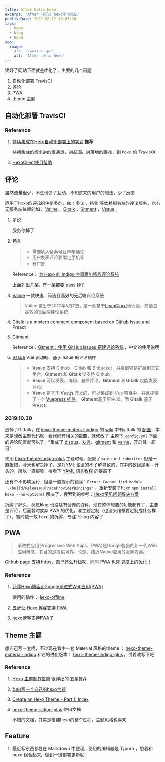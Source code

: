```yaml
---
title: After hello hexo
excerpt: 'After hello hexo学习笔记'
publishDate: 2016-02-17 18:03:20
tags:
  - Hexo
  - blog
  - Node
seo:
  image:
    src: '/post-7.jpg'
    alt: 'After hello hexo'
---
```


建好了网站下面就是优化了，主要的几个问题

1. 自动化部署 TravisCI
2. 评论
3. PWA
4. theme 主题

<!--more-->

## 自动化部署 TravisCI

### Reference

1. [持续集成在Hexo自动化部署上的实践](https://qinyuanpei.github.io/posts/3521618732/) **推荐**

   持续集成的概念讲的很通透，讲起因，讲落地的困难，到 hexo 的 TravisCI

2. [HexoClient使用帮助](https://www.mspring.org/2018/11/29/HexoClient使用帮助/)

## 评论

虽然流量很少，不过也少了互动，不知道来的用户的想法，少了反馈

适用于hexo的评论组件挺多的，如：[多说](http://duoshuo.com/) ，[畅言](https://changyan.kuaizhan.com/) 等依赖服务端的评论服务，也有无服务端依赖的如： [Valine](https://valine.js.org/) ，[Gitalk](https://github.com/gitalk/gitalk) ，[Gitment](https://github.com/imsun/gitment) ，[Vssue](https://vssue.js.org/) 。

1. 多说

   服务停掉了

2. 畅言

   > - 需要填入备案号且审核通过
   > - 用户发表评论要绑定手机号
   > - 有广告

   Reference： [为 Hexo 的 Indigo 主题添加畅言评论系统](https://ziyue.life/201812/ad52hc4b.html)

   上面列出几条，有一条都要 pass 掉了

3. [Valine](https://valine.js.org/) 一款快速、简洁且高效的无后端评论系统

   > Valine 诞生于2017年8月7日，是一款基于[LeanCloud](https://leancloud.cn/)的快速、简洁且高效的无后端评论系统

4. [Gitalk](https://github.com/gitalk/gitalk)  is a modern comment component based on Github Issue and Preact

5. [Gitment](https://github.com/imsun/gitment)

   Reference：[Gitment：使用 GitHub Issues 搭建评论系统](https://imsun.net/posts/gitment-introduction/) ，中文的使用说明

6. [Vssue](https://vssue.js.org/) Vue 驱动的、基于 Issue 的评论插件

   > - **Vssue** 支持 Github、Gitlab 和 Bitbucket，并且很容易扩展到其它平台。**Gitment** 和 **Gitalk** 仅支持 Github。
   > - **Vssue** 可以发表、编辑、删除评论。**Gitment** 和 **Gitalk** 仅能发表评论。
   > - **Vssue** 是基于 [Vue.js](https://vuejs.org/) 开发的，可以集成到 Vue 项目中，并且提供了一个 [Vuepress 插件](https://vssue.js.org/zh/guide/vuepress.html)。 **Gitment**基于原生JS，而 **Gitalk** 基于 [Preact](https://github.com/developit/preact)。

### 2019.10.30

选择了Gittalk，在 [hexo-theme-material-indigo](https://github.com/yscoder/hexo-theme-indigo) 的 [wiki](https://github.com/yscoder/hexo-theme-indigo/wiki/%E5%AE%89%E8%A3%85) 中有gittalk 的 [配置](https://github.com/yscoder/hexo-theme-indigo/wiki/%E9%85%8D%E7%BD%AE)，本来是想改主题代码呢，看代码有相关的配置，就修改了 主题下`_config.yml`  下面的评论配置就可以了，"集成了 [disqus](https://disqus.com/)、[友言](http://www.uyan.cc/)、[gitment](https://github.com/imsun/gitment) 和 [valine](https://valine.js.org/)，开启其一即可"

使用 [hexo-theme-indigo-plus](https://github.com/abelsu7/hexo-theme-indigo-plus) 主题时候，配置了`baidu_url_submitter` 但是一直报错，今天也解决掉了，是对YML 语法的不了解导致的，其中的数组是用 `-`  开头的，所以一直报错，得看下 [YAML 语言教程](http://www.ruanyifeng.com/blog/2016/07/yaml.html) 的提高下

还有个不影响运行，但是一直提示的错误：`Error: Cannot find module './build/Release/DTraceProviderBindings'`  ，重新安装了hexo `npm install hexo --no-optional`  解决了，搜索到的参考：[Hexo常见问题解决方案](https://xuanwo.io/2014/08/14/hexo-usual-problem/)

折腾了好久，感觉blog 也没啥有营养的资料，现在整体想要的功能都有了，主要是评论，后面暂时放弃 PWA 的优化，和主题定制（也没头绪想要定制成什么样子），暂时放一放 hexo 的折腾，专注下blog 内容了

## PWA

> 渐进式应用(Progressive Web Apps，PWA)是Google提出的新一代Web应用概念，其目的是提供可靠、快速、接近Native应用的服务方案。

Github page 支持 https，自己还么升级呢，同时 PWA 也算 速度上的优化！

### Reference

1. [迁移Hexo博客到Google渐进式Web应用(PWA)](https://qinyuanpei.github.io/posts/450254281/)

   使用的插件： [hexo-offline](https://github.com/JLHwung/hexo-offline)

2. [五步让 Hexo 博客支持 PWA](https://richardcao.me/2017/09/03/Hexo-PWA/)  

3. [hexo博客支持PWA了](https://github.com/funnycoderstar/funnycoderstar/issues/6)

## Theme 主题

想自己写一套呢，不过现在看中一套 Meterial 风格的theme ： [hexo-theme-material-indigo](https://github.com/yscoder/hexo-theme-indigo) 和它的进化版本： [hexo-theme-indigo-plus](https://github.com/abelsu7/hexo-theme-indigo-plus) ，试着改写下吧

### Reference

1. [Hexo 主题制作指南](https://chensd.com/2016-06/hexo-theme-guide.html) 很详细的 五星推荐

2. [如何写一个自己的hexo主题](http://mrzhang123.github.io/2017/04/01/hexo-theme/)

3. [Create an Hexo Theme - Part 1: Index](http://www.codeblocq.com/2016/03/Create-an-Hexo-Theme-Part-1-Index/)

4. [hexo-theme-indigo-plus](https://github.com/abelsu7/hexo-theme-indigo-plus) 使用文档

   不错的文档，其实是搭建hexo的整个过程，主题风格也喜欢

## Feature

1. 最近写东西都是在 Markdown 中整理，使用的编辑器是 Typora ，想着和hexo 组合起来，做到一键部署更新呢！
